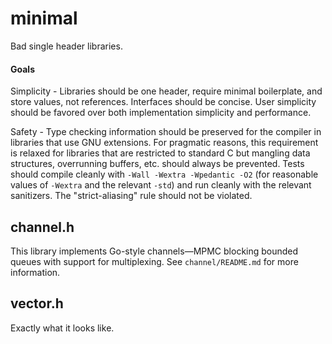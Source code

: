 # minimal
Bad single header libraries.

#### Goals
Simplicity - Libraries should be one header, require minimal boilerplate, and
store values, not references. Interfaces should be concise. User simplicity
should be favored over both implementation simplicity and performance.

Safety - Type checking information should be preserved for the compiler in
libraries that use GNU extensions. For pragmatic reasons, this requirement is
relaxed for libraries that are restricted to standard C but mangling data
structures, overrunning buffers, etc. should always be prevented. Tests should
compile cleanly with `-Wall -Wextra -Wpedantic -O2` (for reasonable values of
`-Wextra` and the relevant `-std`) and run cleanly with the relevant
sanitizers. The "strict-aliasing" rule should not be violated.

## channel.h
This library implements Go-style channels—MPMC blocking bounded queues with
support for multiplexing. See `channel/README.md` for more information.

## vector.h
Exactly what it looks like.
